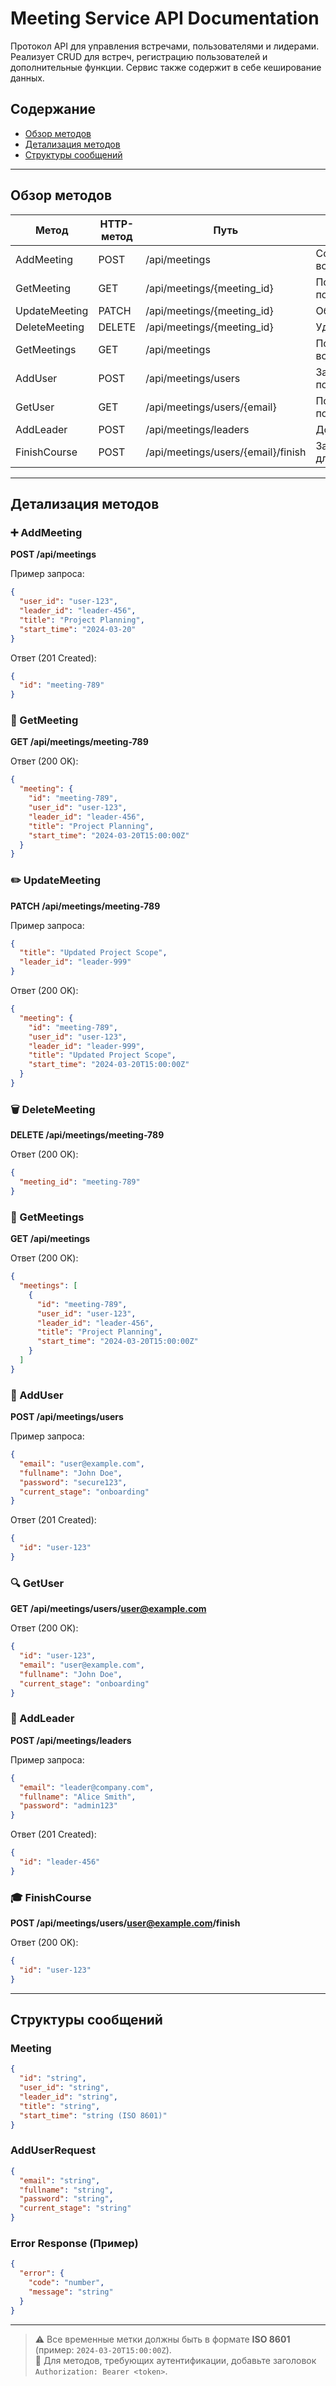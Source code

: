 # Meeting Service API Documentation

Протокол API для управления встречами, пользователями и лидерами. Реализует CRUD для встреч, регистрацию пользователей и дополнительные функции. Сервис также содержит в себе кеширование данных.

## Содержание

- [Обзор методов](#обзор-методов)
- [Детализация методов](#детализация-методов)
- [Структуры сообщений](#структуры-сообщений)

---

## Обзор методов

| Метод         | HTTP-метод | Путь                               | Описание                        |
| ------------- | ---------- | ---------------------------------- | ------------------------------- |
| AddMeeting    | POST       | /api/meetings                      | Создать новую встречу           |
| GetMeeting    | GET        | /api/meetings/{meeting_id}         | Получить встречу по ID          |
| UpdateMeeting | PATCH      | /api/meetings/{meeting_id}         | Обновить встречу                |
| DeleteMeeting | DELETE     | /api/meetings/{meeting_id}         | Удалить встречу                 |
| GetMeetings   | GET        | /api/meetings                      | Получить все встречи            |
| AddUser       | POST       | /api/meetings/users                | Зарегистрировать пользователя   |
| GetUser       | GET        | /api/meetings/users/{email}        | Получить данные пользователя    |
| AddLeader     | POST       | /api/meetings/leaders              | Добавить лидера                 |
| FinishCourse  | POST       | /api/meetings/users/{email}/finish | Завершить курс для пользователя |

---

## Детализация методов

### ➕ AddMeeting

**POST /api/meetings**

Пример запроса:

```json
{
  "user_id": "user-123",
  "leader_id": "leader-456",
  "title": "Project Planning",
  "start_time": "2024-03-20"
}
```

Ответ (201 Created):

```json
{
  "id": "meeting-789"
}
```

### 📝 GetMeeting

**GET /api/meetings/meeting-789**

Ответ (200 OK):

```json
{
  "meeting": {
    "id": "meeting-789",
    "user_id": "user-123",
    "leader_id": "leader-456",
    "title": "Project Planning",
    "start_time": "2024-03-20T15:00:00Z"
  }
}
```

### ✏️ UpdateMeeting

**PATCH /api/meetings/meeting-789**

Пример запроса:

```json
{
  "title": "Updated Project Scope",
  "leader_id": "leader-999"
}
```

Ответ (200 OK):

```json
{
  "meeting": {
    "id": "meeting-789",
    "user_id": "user-123",
    "leader_id": "leader-999",
    "title": "Updated Project Scope",
    "start_time": "2024-03-20T15:00:00Z"
  }
}
```

### 🗑️ DeleteMeeting

**DELETE /api/meetings/meeting-789**

Ответ (200 OK):

```json
{
  "meeting_id": "meeting-789"
}
```

### 📜 GetMeetings

**GET /api/meetings**

Ответ (200 OK):

```json
{
  "meetings": [
    {
      "id": "meeting-789",
      "user_id": "user-123",
      "leader_id": "leader-456",
      "title": "Project Planning",
      "start_time": "2024-03-20T15:00:00Z"
    }
  ]
}
```

### 👤 AddUser

**POST /api/meetings/users**

Пример запроса:

```json
{
  "email": "user@example.com",
  "fullname": "John Doe",
  "password": "secure123",
  "current_stage": "onboarding"
}
```

Ответ (201 Created):

```json
{
  "id": "user-123"
}
```

### 🔍 GetUser

**GET /api/meetings/users/user@example.com**

Ответ (200 OK):

```json
{
  "id": "user-123",
  "email": "user@example.com",
  "fullname": "John Doe",
  "current_stage": "onboarding"
}
```

### 👑 AddLeader

**POST /api/meetings/leaders**

Пример запроса:

```json
{
  "email": "leader@company.com",
  "fullname": "Alice Smith",
  "password": "admin123"
}
```

Ответ (201 Created):

```json
{
  "id": "leader-456"
}
```

### 🎓 FinishCourse

**POST /api/meetings/users/user@example.com/finish**

Ответ (200 OK):

```json
{
  "id": "user-123"
}
```

---

## Структуры сообщений

### Meeting

```json
{
  "id": "string",
  "user_id": "string",
  "leader_id": "string",
  "title": "string",
  "start_time": "string (ISO 8601)"
}
```

### AddUserRequest

```json
{
  "email": "string",
  "fullname": "string",
  "password": "string",
  "current_stage": "string"
}
```

### Error Response (Пример)

```json
{
  "error": {
    "code": "number",
    "message": "string"
  }
}
```

---

> ⚠️ Все временные метки должны быть в формате **ISO 8601** (пример: `2024-03-20T15:00:00Z`).  
> 🔑 Для методов, требующих аутентификации, добавьте заголовок `Authorization: Bearer <token>`.
